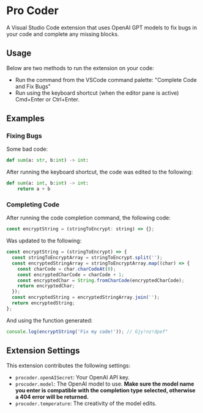 # Pro Coder

A Visual Studio Code extension that uses OpenAI GPT models to fix bugs in your code and complete any missing blocks.

## Usage

Below are two methods to run the extension on your code:

- Run the command from the VSCode command palette: "Complete Code and Fix Bugs"
- Run using the keyboard shortcut (when the editor pane is active) Cmd+Enter or Ctrl+Enter.

## Examples

### Fixing Bugs

Some bad code:

```python
def sum(a: str, b:int) -> int:

```

After running the keyboard shortcut, the code was edited to the following:

```python
def sum(a: int, b:int) -> int:
    return a + b
```

### Completing Code

After running the code completion command, the following code:

```javascript
const encryptString = (stringToEncrypt: string) => {};
```

Was updated to the following:

```javascript
const encryptString = (stringToEncrypt) => {
  const stringToEncryptArray = stringToEncrypt.split('');
  const encryptedStringArray = stringToEncryptArray.map((char) => {
    const charCode = char.charCodeAt(0);
    const encryptedCharCode = charCode + 1;
    const encryptedChar = String.fromCharCode(encryptedCharCode);
    return encryptedChar;
  });
  const encryptedString = encryptedStringArray.join('');
  return encryptedString;
};
```

And using the function generated:

```javascript
console.log(encryptString('Fix my code!')); // Gjy!nz!dpef"
```

## Extension Settings

This extension contributes the following settings:

- `procoder.openAISecret`: Your OpenAI API key.
- `procoder.model`: The OpenAI model to use. **Make sure the model name you enter is compatible with the completion type selected, otherwise a 404 error will be returned.**
- `procoder.temperature`: The creativity of the model edits.
